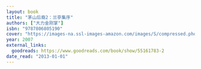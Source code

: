 ```yaml
---
layout: book
title: "茅山后裔2：兰亭集序"
authors: ["大力金刚掌"]
isbn: "9787806805190"
cover: "https://images-na.ssl-images-amazon.com/images/S/compressed.photo.goodreads.com/books/1598714525i/55161783.jpg"
year: 2007
external_links:
  goodreads: https://www.goodreads.com/book/show/55161783-2
date_read: "2013-01-01"
---
```

